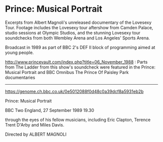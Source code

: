 
# Prince: Musical Portrait

Excerpts from Albert Magnoli's unreleased documentary of the Lovesexy Tour. Footage includes the Lovesexy tour aftershow from Camden Palace, studio sessions at Olympic Studios, and the stunning Lovesexy tour soundchecks from both Wembley Arena and Los Angeles' Sports Arena.

Broadcast in 1989 as part of BBC 2's DEF II block of programming aimed at young people.

http://www.princevault.com/index.php?title=06_November_1988 : Parts from The Ladder from this show's soundcheck were featured in the Prince: Musical Portrait and BBC Omnibus The Prince Of Paisley Park documentaries

-----

https://genome.ch.bbc.co.uk/0e5012088f0d48c0a39dcf8a5931eb2b

Prince: Musical Portrait

BBC Two England, 27 September 1989 19.30

through the eyes of his fellow musicians, including Eric Clapton, Terence Trent D'Arby and Miles Davis. 

Directed by ALBERT MAGNOLI
